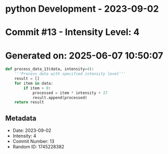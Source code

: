﻿# python Development - 2023-09-02
# Commit #13 - Intensity Level: 4
# Generated on: 2025-06-07 10:50:07
```python
def process_data_13(data, intensity=4):
    '''Process data with specified intensity level'''
    result = []
    for item in data:
        if item > 0:
            processed = item * intensity + 27
            result.append(processed)
    return result
```
## Metadata
- Date: 2023-09-02
- Intensity: 4
- Commit Number: 13
- Random ID: 1745228382
